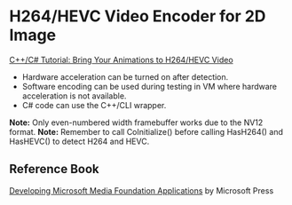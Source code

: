 # H264/HEVC Video Encoder for 2D Image

[C++/C# Tutorial: Bring Your Animations to H264/HEVC Video](https://www.codeproject.com/Articles/5161187/Bring-Your-Animations-to-H264-HEVC-Video)

* Hardware acceleration can be turned on after detection.
* Software encoding can be used during testing in VM where hardware acceleration is not available.
* C# code can use the C++/CLI wrapper.

__Note:__ Only even-numbered width framebuffer works due to the NV12 format.
__Note:__ Remember to call CoInitialize() before calling HasH264() and HasHEVC() to detect H264 and HEVC.

## Reference Book

[Developing Microsoft Media Foundation Applications](https://www.amazon.com/gp/product/0735656592/ref=as_li_qf_asin_il_tl?ie=UTF8&tag=qhyti98po-20&creative=9325&linkCode=as2&creativeASIN=0735656592&linkId=3a5b32bf135fdbb0772831efc7e6c96f) by Microsoft Press
